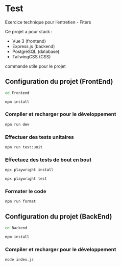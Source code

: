 # Test

Exercice technique pour l’entretien - Fiters

Ce projet a pour stack :
- Vue 3 (frontend)  
- Express.js (backend)
- PostgreSQL (database)
- TailwingCSS (CSS)


commande utile pour le projet 

## Configuration du projet (FrontEnd)

```sh
cd Frontend 
```

```sh
npm install
```

### Compiler et recharger pour le développement

```sh
npm run dev
```

### Effectuer des tests unitaires

```sh
npm run test:unit
```

### Effectuez des tests de bout en bout

```sh
npx playwright install

npx playwright test
```

### Formater le code

```sh
npm run format
```
## Configuration du projet (BackEnd)

```sh
cd Backend 
```

```sh
npm install
```

### Compiler et recharger pour le développement

```sh
node index.js
```